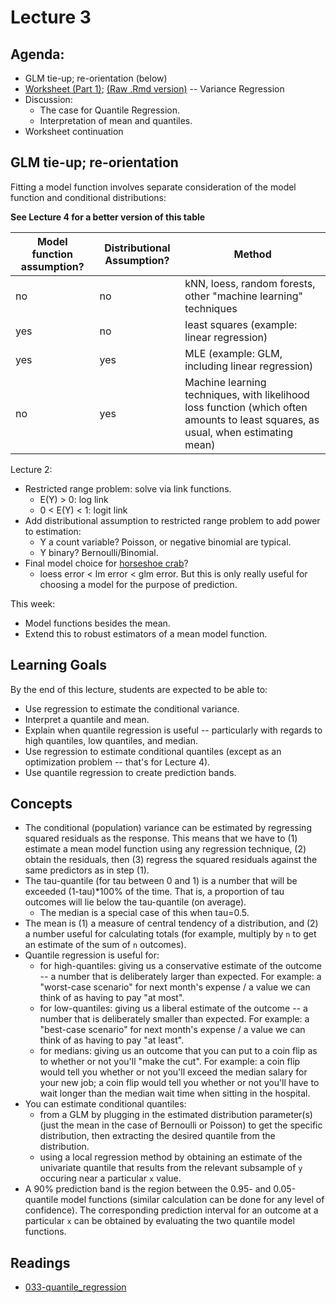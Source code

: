 # Lecture 3

## Agenda:

- GLM tie-up; re-orientation (below)
- [Worksheet (Part 1)](https://ubc-mds.github.io/DSCI_562/lec3/worksheet.nb.html);  [(Raw .Rmd version)](https://raw.githubusercontent.com/UBC-MDS/DSCI_562/master/lec3/worksheet.Rmd) -- Variance Regression
- Discussion: 
    - The case for Quantile Regression. 
    - Interpretation of mean and quantiles.
- Worksheet continuation

## GLM tie-up; re-orientation

Fitting a model function involves separate consideration of the model function and conditional distributions:

**See Lecture 4 for a better version of this table**

| Model function assumption? | Distributional Assumption? | Method |
|----|----|----|
| no | no | kNN, loess, random forests, other "machine learning" techniques |
| yes | no | least squares (example: linear regression) |
| yes | yes | MLE (example: GLM, including linear regression) |
| no | yes | Machine learning techniques, with likelihood loss function (which often amounts to least squares, as usual, when estimating mean) |

Lecture 2: 

- Restricted range problem: solve via link functions.
    - E(Y) > 0: log link
    - 0 < E(Y) < 1: logit link
- Add distributional assumption to restricted range problem to add power to estimation:
    - Y a count variable? Poisson, or negative binomial are typical.
    - Y binary? Bernoulli/Binomial.
- Final model choice for [horseshoe crab](https://ubc-mds.github.io/DSCI_562/lec2/case_study.nb.html)?
	- loess error < lm error < glm error. But this is only really useful for choosing a model for the purpose of prediction.

This week:

- Model functions besides the mean.
- Extend this to robust estimators of a mean model function.


## Learning Goals

By the end of this lecture, students are expected to be able to:

- Use regression to estimate the conditional variance.
- Interpret a quantile and mean.
- Explain when quantile regression is useful -- particularly with regards to high quantiles, low quantiles, and median.
- Use regression to estimate conditional quantiles (except as an optimization problem -- that's for Lecture 4).
- Use quantile regression to create prediction bands.

## Concepts

- The conditional (population) variance can be estimated by regressing squared residuals as the response. This means that we have to (1) estimate a mean model function using any regression technique, (2) obtain the residuals, then (3) regress the squared residuals against the same predictors as in step (1). 
- The tau-quantile (for tau between 0 and 1) is a number that will be exceeded (1-tau)\*100% of the time. That is, a proportion of tau outcomes will lie below the tau-quantile (on average).
	- The median is a special case of this when tau=0.5.
- The mean is (1) a measure of central tendency of a distribution, and (2) a number useful for calculating totals (for example, multiply by `n` to get an estimate of the sum of `n` outcomes).
- Quantile regression is useful for: 
	- for high-quantiles: giving us a conservative estimate of the outcome -- a number that is deliberately larger than expected. For example: a "worst-case scenario" for next month's expense / a value we can think of as having to pay "at most".
	- for low-quantiles: giving us a liberal estimate of the outcome -- a number that is deliberately smaller than expected. For example: a "best-case scenario" for next month's expense / a value we can think of as having to pay "at least".
	- for medians: giving us an outcome that you can put to a coin flip as to whether or not you'll "make the cut". For example: a coin flip would tell you whether or not you'll exceed the median salary for your new job; a coin flip would tell you whether or not you'll have to wait longer than the median wait time when sitting in the hospital. 
- You can estimate conditional quantiles:
	- from a GLM by plugging in the estimated distribution parameter(s) (just the mean in the case of Bernoulli or Poisson) to get the specific distribution, then extracting the desired quantile from the distribution.
	- using a local regression method by obtaining an estimate of the univariate quantile that results from the relevant subsample of `y` occuring near a particular `x` value.
- A 90% prediction band is the region between the 0.95- and 0.05-quantile model functions (similar calculation can be done for any level of confidence). The corresponding prediction interval for an outcome at a particular `x` can be obtained by evaluating the two quantile model functions. 

## Readings

- [033-quantile_regression](./033-quantile_regression.html)

